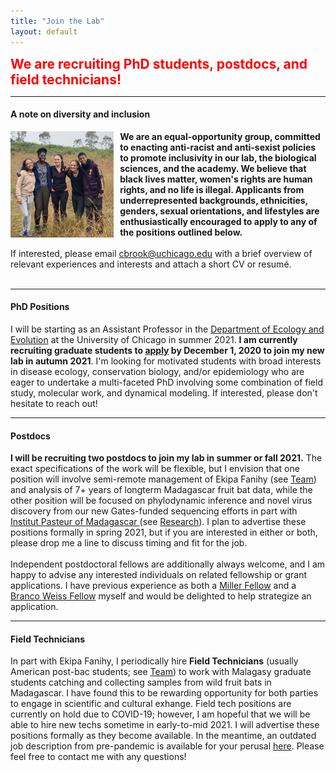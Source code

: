 ```yaml
---
title: "Join the Lab"
layout: default
---
```


<p1 style="color:Red;font-weight: bold; font-size:150%">We are recruiting PhD students, postdocs, and field technicians!</p1>

---

#### **A note on diversity and inclusion**

<img src="/assets/ekipa_fanihy_happy.jpg" alt="bat" style="height: 170px; padding-right: 10px;" align="left">

**We are an equal-opportunity group, committed to enacting anti-racist and anti-sexist policies to promote inclusivity in our lab, the biological sciences, and the academy. We believe that black lives matter, women's rights are human rights, and no life is illegal. Applicants from underrepresented backgrounds, ethnicities, genders, sexual orientations, and lifestyles are enthusiastically encouraged to apply to any of the positions outlined below.**
<br> 
<br> 
If interested, please email [cbrook@uchicago.edu](cbrook@uchicago.edu) with a brief overview of relevant experiences and interests and attach a short CV or resumé.
<br> 
<br> 

---

#### **PhD Positions**

I will be starting as an Assistant Professor in the [Department of Ecology and Evolution](https://ecologyandevolution.uchicago.edu/) at the University of Chicago in summer 2021. **I am currently recruiting graduate students to [apply](https://biosciences.uchicago.edu/admissions) by December 1, 2020 to join my new lab in autumn 2021**. I'm looking for motivated students with broad interests in disease ecology, conservation biology, and/or epidemiology who are eager to undertake a multi-faceted PhD involving some combination of field study, molecular work, and dynamical modeling. If interested, please don't hesitate to reach out!

---

#### **Postdocs**

**I will be recruiting two postdocs to join my lab in summer or fall 2021.** The exact specifications of the work will be flexible, but I envision that one position will involve semi-remote management of Ekipa Fanihy (see [Team](/team.html)) and analysis of 7+ years of longterm Madagascar fruit bat data, while the other position will be focused on phylodynamic inference and novel virus discovery from our new Gates-funded sequencing efforts in part with [Institut Pasteur of Madagascar ](http://www.pasteur.mg/) (see [Research](/research.html)). I plan to advertise these positions formally in spring 2021, but if you are interested in either or both, please drop me a line to discuss timing and fit for the job.
<br> 
<br> 
Independent postdoctoral fellows are additionally always welcome, and I am happy to advise any interested individuals on related fellowship or grant applications. I have previous experience as both a [Miller Fellow](http://miller.berkeley.edu/) and a [Branco Weiss Fellow](https://brancoweissfellowship.org/) myself and would be delighted to help strategize an application.

---


#### **Field Technicians**

In part with Ekipa Fanihy, I periodically hire **Field Technicians** (usually American post-bac students; see [Team](/team)) to work with Malagasy graduate students catching and collecting samples from wild fruit bats in Madagascar. I have found this to be rewarding opportunity for both parties to engage in scientific and cultural exhange. Field tech positions are currently on hold due to COVID-19; however, I am hopeful that we will be able to hire new techs sometime in early-to-mid 2021. I will advertise these positions formally as they become available. In the meantime, an outdated job description from pre-pandemic is available for your perusal [here](/fieldtechjob.html). Please feel free to contact me with any questions!
